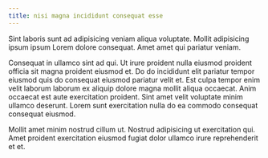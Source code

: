 ```yaml
---
title: nisi magna incididunt consequat esse
---
```


Sint laboris sunt ad adipisicing veniam aliqua voluptate. Mollit adipisicing ipsum ipsum Lorem dolore consequat. Amet amet qui pariatur veniam.

Consequat in ullamco sint ad qui. Ut irure proident nulla eiusmod proident officia sit magna proident eiusmod et. Do do incididunt elit pariatur tempor eiusmod quis do consequat eiusmod pariatur velit et. Est culpa tempor enim velit laborum laborum ex aliquip dolore magna mollit aliqua occaecat. Anim occaecat est aute exercitation proident. Sint amet velit voluptate minim ullamco deserunt. Lorem sunt exercitation nulla do ea commodo consequat consequat eiusmod.

Mollit amet minim nostrud cillum ut. Nostrud adipisicing ut exercitation qui. Amet proident exercitation eiusmod fugiat dolor ullamco irure reprehenderit et et.